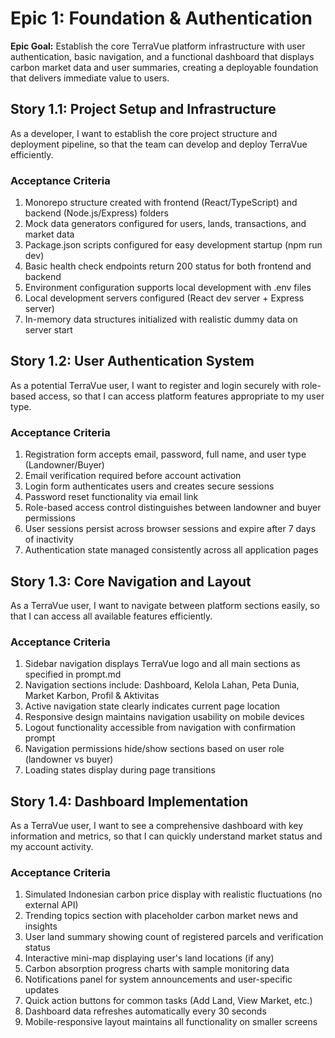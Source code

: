 # Epic 1: Foundation & Authentication

**Epic Goal:** Establish the core TerraVue platform infrastructure with user authentication, basic navigation, and a functional dashboard that displays carbon market data and user summaries, creating a deployable foundation that delivers immediate value to users.

## Story 1.1: Project Setup and Infrastructure

As a developer,
I want to establish the core project structure and deployment pipeline,
so that the team can develop and deploy TerraVue efficiently.

### Acceptance Criteria
1. Monorepo structure created with frontend (React/TypeScript) and backend (Node.js/Express) folders
2. Mock data generators configured for users, lands, transactions, and market data
3. Package.json scripts configured for easy development startup (npm run dev)
4. Basic health check endpoints return 200 status for both frontend and backend
5. Environment configuration supports local development with .env files
6. Local development servers configured (React dev server + Express server)
7. In-memory data structures initialized with realistic dummy data on server start

## Story 1.2: User Authentication System

As a potential TerraVue user,
I want to register and login securely with role-based access,
so that I can access platform features appropriate to my user type.

### Acceptance Criteria
1. Registration form accepts email, password, full name, and user type (Landowner/Buyer)
2. Email verification required before account activation
3. Login form authenticates users and creates secure sessions
4. Password reset functionality via email link
5. Role-based access control distinguishes between landowner and buyer permissions
6. User sessions persist across browser sessions and expire after 7 days of inactivity
7. Authentication state managed consistently across all application pages

## Story 1.3: Core Navigation and Layout

As a TerraVue user,
I want to navigate between platform sections easily,
so that I can access all available features efficiently.

### Acceptance Criteria
1. Sidebar navigation displays TerraVue logo and all main sections as specified in prompt.md
2. Navigation sections include: Dashboard, Kelola Lahan, Peta Dunia, Market Karbon, Profil & Aktivitas
3. Active navigation state clearly indicates current page location
4. Responsive design maintains navigation usability on mobile devices
5. Logout functionality accessible from navigation with confirmation prompt
6. Navigation permissions hide/show sections based on user role (landowner vs buyer)
7. Loading states display during page transitions

## Story 1.4: Dashboard Implementation

As a TerraVue user,
I want to see a comprehensive dashboard with key information and metrics,
so that I can quickly understand market status and my account activity.

### Acceptance Criteria
1. Simulated Indonesian carbon price display with realistic fluctuations (no external API)
2. Trending topics section with placeholder carbon market news and insights
3. User land summary showing count of registered parcels and verification status
4. Interactive mini-map displaying user's land locations (if any)
5. Carbon absorption progress charts with sample monitoring data
6. Notifications panel for system announcements and user-specific updates
7. Quick action buttons for common tasks (Add Land, View Market, etc.)
8. Dashboard data refreshes automatically every 30 seconds
9. Mobile-responsive layout maintains all functionality on smaller screens

